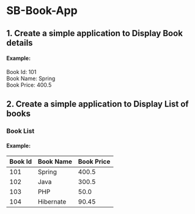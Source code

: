 # SB-Book-App
## 1. Create a simple application to Display Book details
#### Example:

Book Id: 101 \
Book Name: Spring \
Book Price: 400.5 

## 2. Create a simple application to Display List of books

### Book List
#### Example: 

Book Id       | Book Name     | Book Price    
------------- | ------------- | -------------
101           |	Spring	      | 400.5
102           |	Java	        | 300.5
103           |	PHP	          | 50.0
104           |	Hibernate	    | 90.45
